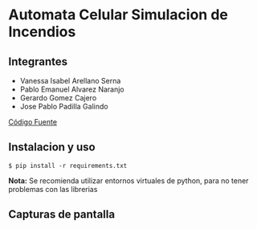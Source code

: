 # Automata Celular Simulacion de Incendios
## Integrantes
* Vanessa Isabel Arellano Serna
* Pablo Emanuel Alvarez Naranjo
* Gerardo Gomez Cajero
* Jose Pablo Padilla Galindo


[Código Fuente](https://github.com/gerardhios/AutomataCelularFuego/blob/main/src/gameOfLife.py)
## Instalacion y uso
```
$ pip install -r requirements.txt
```
**Nota:** Se recomienda utilizar entornos virtuales de python, para no tener problemas con las librerias
## Capturas de pantalla
